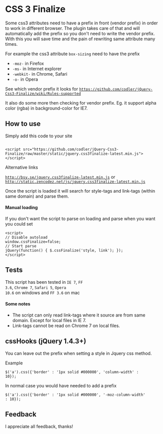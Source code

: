 # CSS 3 Finalize

Some css3 attributes need to have a prefix in front (vendor prefix) in order to work in different browser. The plugin takes care of that and will automatically add the prefix so you don't need to write the vendor prefix. With this you will save time and the pain of rewriting same attribute many times.

For example the css3 attribute <code>box-sizing</code> need to have the prefix 
<ul>
<li><code>-moz-</code> in Firefox</li>
<li><code>-ms-</code> in Internet explorer</li>
<li><code>-webkit-</code> in Chrome, Safari</li>
<li><code>-o-</code> in Opera</li>
</ul>

See which vendor prefix it looks for <code>https://github.com/codler/jQuery-Css3-Finalize/wiki/Rules-supported</code>

It also do some more then checking for vendor prefix. Eg. it support alpha color (rgba) in background-color for IE7.

## How to use

Simply add this code to your site

<code>
&lt;script src=&quot;https://github.com/codler/jQuery-Css3-Finalize/raw/master/static/jquery.css3finalize-latest.min.js&quot;&gt;&lt;/script&gt;
</code>

Alternative links

<code>http://bsy.se/jquery.css3finalize-latest.min.js</code> or <code>http://static.zencodez.net/js/jquery.css3finalize-latest.min.js</code>

Once the script is loaded it will search for style-tags and link-tags (within same domain) and parse them.

#### Manual loading
If you don't want the script to parse on loading and parse when you want you could set 

	<script> 
	// Disable autoload
	window.cssFinalize=false; 
	// Start parse
	jQuery(function() { $.cssFinalize('style, link'); });
	</script>

## Tests

This script has been tested in <code>IE 7</code>, <code>FF 3.6</code>, <code>Chrome 7</code>, <code>Safari 5</code>, <code>Opera 10.6</code> on windows and <code>FF 3.6</code> on mac

#### Some notes
* The script can only read link-tags where it source are from same domain. Except for local files in IE 7.
* Link-tags cannot be read on Chrome 7 on local files.

## cssHooks (jQuery 1.4.3+)

You can leave out the prefix when setting a style in Jquery css method.

Example

<code>$('a').css({'border' : '1px solid #000000', 'column-width' : 10});</code>

In normal case you would have needed to add a prefix

<code>$('a').css({'border' : '1px solid #000000', '-moz-column-width' : 10});</code>

## Feedback

I appreciate all feedback, thanks!
